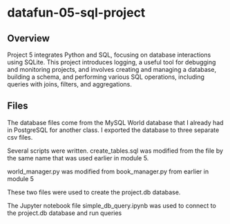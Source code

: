 # datafun-05-sql-project

## Overview
Project 5 integrates Python and SQL, focusing on database interactions using SQLite. This project introduces logging, a useful tool for debugging and monitoring projects, and involves creating and managing a database, building a schema, and performing various SQL operations, including queries with joins, filters, and aggregations.

## Files

The database files come from the MySQL World database that I already had in PostgreSQL for another class.  I exported the database to three separate csv files.  

Several scripts were written.
create_tables.sql was modified from the file by the same name that was used earlier in module 5.

world_manager.py was modified from book_manager.py from earlier in module 5

These two files were used to create the project.db database.

The Jupyter notebook file simple_db_query.ipynb was used to connect to the project.db database and run queries
